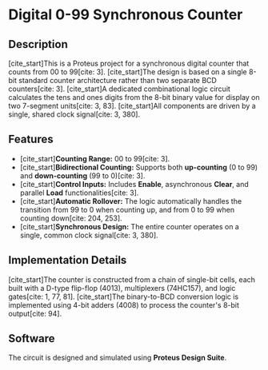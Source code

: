 # Digital 0-99 Synchronous Counter

## Description

[cite_start]This is a Proteus project for a synchronous digital counter that counts from 00 to 99[cite: 3]. [cite_start]The design is based on a single 8-bit standard counter architecture rather than two separate BCD counters[cite: 3]. [cite_start]A dedicated combinational logic circuit calculates the tens and ones digits from the 8-bit binary value for display on two 7-segment units[cite: 3, 83]. [cite_start]All components are driven by a single, shared clock signal[cite: 3, 380].

## Features

* [cite_start]**Counting Range:** 00 to 99[cite: 3].
* [cite_start]**Bidirectional Counting:** Supports both **up-counting** (0 to 99) and **down-counting** (99 to 0)[cite: 3].
* [cite_start]**Control Inputs:** Includes **Enable**, asynchronous **Clear**, and parallel **Load** functionalities[cite: 3].
* [cite_start]**Automatic Rollover:** The logic automatically handles the transition from 99 to 0 when counting up, and from 0 to 99 when counting down[cite: 204, 253].
* [cite_start]**Synchronous Design:** The entire counter operates on a single, common clock signal[cite: 3, 380].

## Implementation Details

[cite_start]The counter is constructed from a chain of single-bit cells, each built with a D-type flip-flop (4013), multiplexers (74HC157), and logic gates[cite: 1, 77, 81]. [cite_start]The binary-to-BCD conversion logic is implemented using 4-bit adders (4008) to process the counter's 8-bit output[cite: 94].

## Software

The circuit is designed and simulated using **Proteus Design Suite**.
